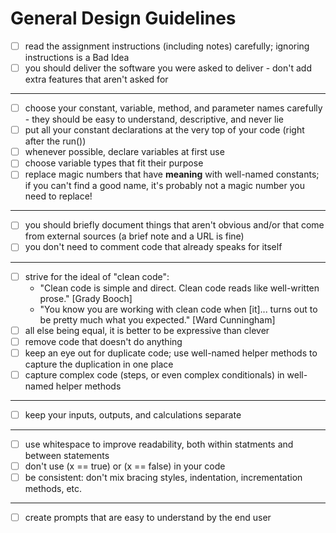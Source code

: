 # General Design Guidelines

- [ ] read the assignment instructions (including notes) carefully; ignoring instructions is a Bad Idea
- [ ] you should deliver the software you were asked to deliver - don't add extra features that aren't asked for

---

- [ ] choose your constant, variable, method, and parameter names carefully - they should be easy to understand, descriptive, and never lie
- [ ] put all your constant declarations at the very top of your code (right after the run())
- [ ] whenever possible, declare variables at first use
- [ ] choose variable types that fit their purpose
- [ ] replace magic numbers that have **meaning** with well-named constants; if you can't find a good name, it's probably not a magic number you need to replace!

---

- [ ] you should briefly document things that aren't obvious and/or that come from external sources (a brief note and a URL is fine)
- [ ] you don't need to comment code that already speaks for itself

---

- [ ] strive for the ideal of "clean code": 
   - "Clean code is simple and direct. Clean code reads like well-written prose." [Grady Booch]
   - "You know you are working with clean code when [it]... turns out to be pretty much what you expected." [Ward Cunningham]
- [ ] all else being equal, it is better to be expressive than clever
- [ ] remove code that doesn't do anything
- [ ] keep an eye out for duplicate code; use well-named helper methods to capture the duplication in one place
- [ ] capture complex code (steps, or even complex conditionals) in well-named helper methods

---

- [ ] keep your inputs, outputs, and calculations separate

---

- [ ] use whitespace to improve readability, both within statments and between statements
- [ ] don't use (x == true) or (x == false) in your code
- [ ] be consistent: don't mix bracing styles, indentation, incrementation methods, etc.

---

- [ ] create prompts that are easy to understand by the end user

